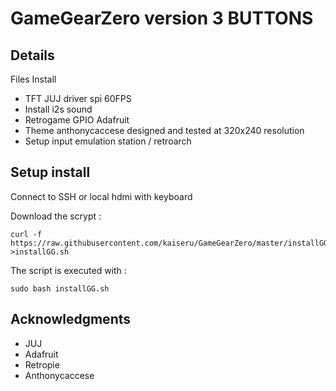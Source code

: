 
# GameGearZero version 3 BUTTONS



## Details
Files Install
- TFT JUJ driver spi 60FPS
- Install i2s sound
- Retrogame GPIO Adafruit
- Theme anthonycaccese designed and tested at 320x240 resolution
- Setup input emulation station / retroarch 


## Setup install 
Connect to SSH or local hdmi with keyboard

Download the scrypt :
```shell
curl -f https://raw.githubusercontent.com/kaiseru/GameGearZero/master/installGG.sh >installGG.sh
```
The script is executed with :
```shell
sudo bash installGG.sh
```

## Acknowledgments
- JUJ
- Adafruit
- Retropie
- Anthonycaccese

